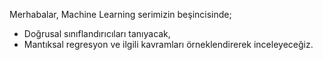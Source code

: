 Merhabalar, Machine Learning serimizin beşincisinde;

* Doğrusal sınıflandırıcıları tanıyacak,
* Mantıksal regresyon ve ilgili kavramları örneklendirerek inceleyeceğiz.
